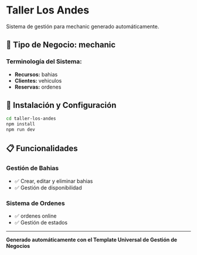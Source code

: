 # Taller Los Andes

Sistema de gestión para mechanic generado automáticamente.

## 🏢 Tipo de Negocio: mechanic

### Terminología del Sistema:
- **Recursos:** bahias
- **Clientes:** vehiculos
- **Reservas:** ordenes

## 🚀 Instalación y Configuración

```bash
cd taller-los-andes
npm install
npm run dev
```

## 📋 Funcionalidades

### Gestión de Bahias
- ✅ Crear, editar y eliminar bahias
- ✅ Gestión de disponibilidad

### Sistema de Ordenes
- ✅ ordenes online
- ✅ Gestión de estados

---

**Generado automáticamente con el Template Universal de Gestión de Negocios**
